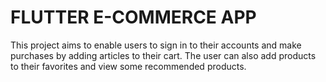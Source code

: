 # FLUTTER E-COMMERCE APP
This project aims to enable users to sign in to their accounts and make purchases by adding articles to their cart. The user can also add products to their favorites and view some recommended products.
